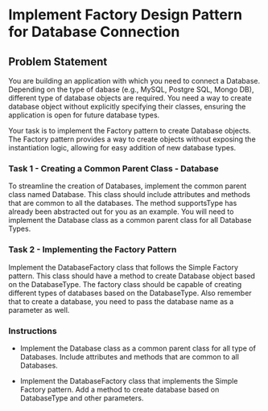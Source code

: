 # Implement Factory Design Pattern for Database Connection

## Problem Statement
You are building an application with which you need to connect a Database. Depending on the type of dabase (e.g., MySQL, Postgre SQL, Mongo DB), different type of database objects are required. You need a way to create database object without explicitly specifying their classes, ensuring the application is open for future database types.

Your task is to implement the Factory pattern to create Database objects. The Factory pattern provides a way to create objects without exposing the instantiation logic, allowing for easy addition of new database types.

### Task 1 - Creating a Common Parent Class - Database
To streamline the creation of Databases, implement the common parent class named Database. This class should include attributes and methods that are common to all the databases. The method supportsType has already been abstracted out for you as an example. You will need to implement the Database class as a common parent class for all Database Types.

### Task 2 - Implementing the Factory Pattern
Implement the DatabaseFactory class that follows the Simple Factory pattern. This class should have a method to create Database object based on the DatabaseType. The factory class should be capable of creating different types of databases based on the DatabaseType. Also remember that to create a database, you need to pass the database name as a parameter as well.

### Instructions
* Implement the Database class as a common parent class for all type of Databases. Include attributes and methods that are common to all Databases.

* Implement the DatabaseFactory class that implements the Simple Factory pattern. Add a method to create database based on DatabaseType and other parameters.
